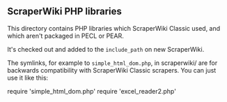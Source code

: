 ScraperWiki PHP libraries
-------------------------

This directory contains PHP libraries which ScraperWiki Classic used, and which
aren't packaged in PECL or PEAR.

It's checked out and added to the `include_path` on new ScraperWiki.

The symlinks, for example to `simple_html_dom.php`, in scraperwiki/ are for
backwards compatibility with ScraperWiki Classic scrapers. You can just
use it like this:

   require 'simple_html_dom.php'
   require 'excel_reader2.php'


